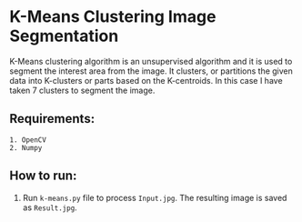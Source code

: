 # K-Means Clustering Image Segmentation
K-Means clustering algorithm is an unsupervised algorithm and it is used to segment the interest area from the image. It clusters, or partitions the given data into K-clusters or parts based on the K-centroids. In this case I have taken 7 clusters to segment the image.

## Requirements:
```
1. OpenCV
2. Numpy
```
## How to run:
1. Run `k-means.py` file to process `Input.jpg`. The resulting image is saved as `Result.jpg`.